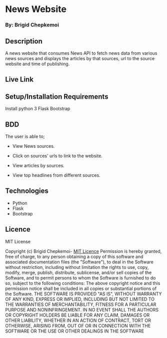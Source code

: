 # News  Website


### By: Brigid Chepkemoi


## Description

A news website that consumes News API to fetch news data from various news sources and displays the articles by that sources, url to the source website and time of publishing.
## Live Link

## Setup/Installation Requirements
Install python 3
Flask
Bootstrap
## BDD

The user is able to;

- View News sources.

- Click on sources' urls to link to the website.

- View articles by sources.

- View top headlines from different sources.


## Technologies

- Python
- Flask
- Bootstrap

## Licence

MIT License

Copyright (c) Brigid Chepkemoi- [MIT Licence](LICENSE)
Permission is hereby granted, free of charge, to any person obtaining a copy
of this software and associated documentation files (the "Software"), to deal
in the Software without restriction, including without limitation the rights
to use, copy, modify, merge, publish, distribute, sublicense, and/or sell
copies of the Software, and to permit persons to whom the Software is
furnished to do so, subject to the following conditions:
The above copyright notice and this permission notice shall be included in all
copies or substantial portions of the Software.
THE SOFTWARE IS PROVIDED "AS IS", WITHOUT WARRANTY OF ANY KIND, EXPRESS OR
IMPLIED, INCLUDING BUT NOT LIMITED TO THE WARRANTIES OF MERCHANTABILITY,
FITNESS FOR A PARTICULAR PURPOSE AND NONINFRINGEMENT. IN NO EVENT SHALL THE
AUTHORS OR COPYRIGHT HOLDERS BE LIABLE FOR ANY CLAIM, DAMAGES OR OTHER
LIABILITY, WHETHER IN AN ACTION OF CONTRACT, TORT OR OTHERWISE, ARISING FROM,
OUT OF OR IN CONNECTION WITH THE SOFTWARE OR THE USE OR OTHER DEALINGS IN THE
SOFTWARE